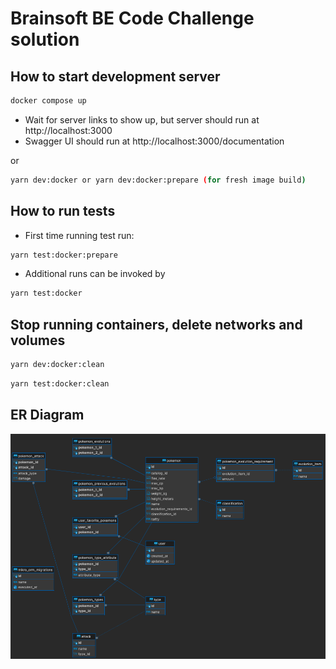 # Brainsoft BE Code Challenge solution

## How to start development server

```sh
docker compose up
```

- Wait for server links to show up, but server should run at http://localhost:3000
- Swagger UI should run at http://localhost:3000/documentation

or

```sh
yarn dev:docker or yarn dev:docker:prepare (for fresh image build)
```

## How to run tests

- First time running test run:

```sh
yarn test:docker:prepare
```

- Additional runs can be invoked by

```sh
yarn test:docker
```

## Stop running containers, delete networks and volumes

```sh
yarn dev:docker:clean
```

```sh
yarn test:docker:clean
```

## ER Diagram

![er diagram](./er_diagram.png)
